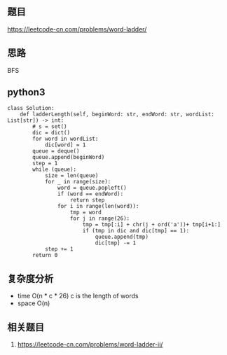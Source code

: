 ## 题目
https://leetcode-cn.com/problems/word-ladder/

## 思路
BFS

## python3
```python3
class Solution:
    def ladderLength(self, beginWord: str, endWord: str, wordList: List[str]) -> int:
        # s = set()
        dic = dict()
        for word in wordList:
            dic[word] = 1
        queue = deque()
        queue.append(beginWord)
        step = 1
        while (queue):
            size = len(queue)
            for _ in range(size):
                word = queue.popleft()
                if (word == endWord):
                    return step
                for i in range(len(word)):
                    tmp = word
                    for j in range(26):
                        tmp = tmp[:i] + chr(j + ord('a'))+ tmp[i+1:]              
                        if (tmp in dic and dic[tmp] == 1):
                            queue.append(tmp)
                            dic[tmp] -= 1
            step += 1
        return 0
```

## 复杂度分析
* time O(n * c * 26) c is the length of words
* space O(n)

## 相关题目
1. https://leetcode-cn.com/problems/word-ladder-ii/
